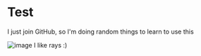 # Test
I just join GitHub, so I'm doing random things to learn to use this 


![image](https://github.com/user-attachments/assets/0ea9a27c-ad1a-49a4-b3d8-985418a695d2)
I like rays :)
